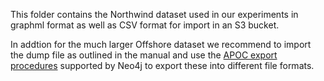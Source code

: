 This folder contains the Northwind dataset used in our experiments in graphml format as well as CSV format for import in an S3 bucket.

In addtion for the much larger Offshore dataset we recommend to import the dump file as outlined in the manual and use the [APOC export procedures](https://neo4j.com/labs/apoc/4.1/export/) supported by Neo4j to export these into different file formats.
